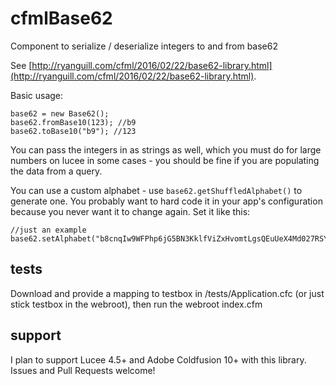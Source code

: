 # cfmlBase62
Component to serialize / deserialize integers to and from base62

See [http://ryanguill.com/cfml/2016/02/22/base62-library.html](http://ryanguill.com/cfml/2016/02/22/base62-library.html).

Basic usage:

```
base62 = new Base62();
base62.fromBase10(123); //b9
base62.toBase10("b9"); //123
```

You can pass the integers in as strings as well, which you must do for large numbers on lucee in some cases - you should be fine if you are populating the data from a query.

You can use a custom alphabet - use `base62.getShuffledAlphabet()` to generate one.  You probably want to hard code it in your app's configuration because you never want it to change again.  Set it like this:

```
//just an example
base62.setAlphabet("b8cnqIw9WFPhp6jG5BN3KklfViZxHvomtLgsQEuUeX4Md027RSYJAyTDrzOaC1");
```

## tests

Download and provide a mapping to testbox in /tests/Application.cfc (or just stick testbox in the webroot), then run the webroot index.cfm

## support

I plan to support Lucee 4.5+ and Adobe Coldfusion 10+ with this library. Issues and Pull Requests welcome!
